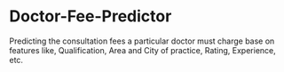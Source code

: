 # Doctor-Fee-Predictor
Predicting the consultation fees a particular doctor must charge base on features like, Qualification, Area and City of practice, Rating, Experience, etc.
